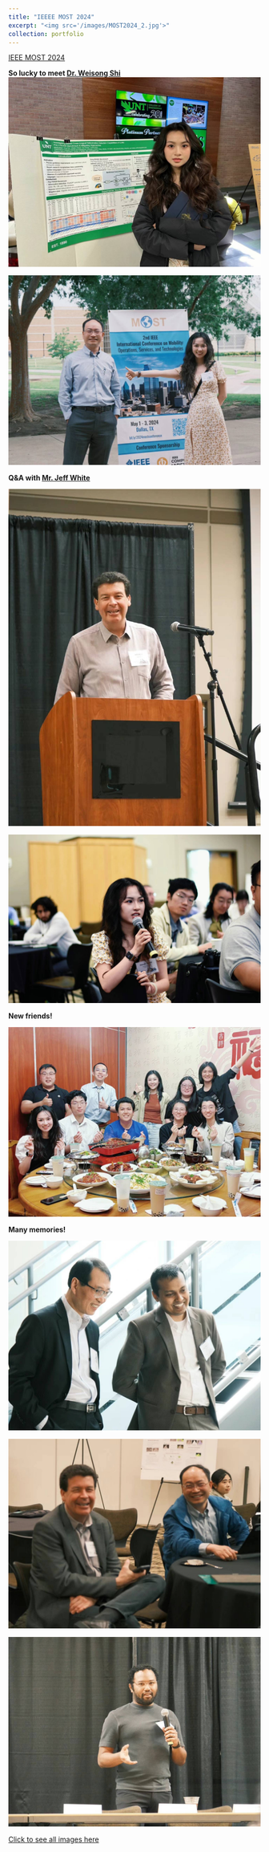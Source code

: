 ```yaml
---
title: "IEEEE MOST 2024"
excerpt: "<img src='/images/MOST2024_2.jpg'>"
collection: portfolio
---
```


[IEEE MOST 2024](https://ieeemobility.org/MOST2024/index.php)

**So lucky to meet [Dr. Weisong Shi](https://weisongshi.org/)**
![poster presentation](https://github.com/HanzhiZhang-Ulrica/HanzhiZhang-Ulrica.github.io/blob/master/images/poster_cse.png)

![most image 6](https://github.com/HanzhiZhang-Ulrica/HanzhiZhang-Ulrica.github.io/blob/master/images/MOST2024_6.jpg)

**Q&A with [Mr. Jeff White](https://www.wjeffwhite.com/)** 

![most image 5](https://github.com/HanzhiZhang-Ulrica/HanzhiZhang-Ulrica.github.io/blob/master/images/MOST2024_5.jpg)

![most image 7](https://github.com/HanzhiZhang-Ulrica/HanzhiZhang-Ulrica.github.io/blob/master/images/MOST2024_7.jpg)

**New friends!**

![most image 8](https://github.com/HanzhiZhang-Ulrica/HanzhiZhang-Ulrica.github.io/blob/master/images/MOST2024_8.jpg)

**Many memories!**



![most image 1](https://github.com/HanzhiZhang-Ulrica/HanzhiZhang-Ulrica.github.io/blob/master/images/MOST2024_1.jpg)



![most image 3](https://github.com/HanzhiZhang-Ulrica/HanzhiZhang-Ulrica.github.io/blob/master/images/MOST2024_3.jpg)



![most image 4](https://github.com/HanzhiZhang-Ulrica/HanzhiZhang-Ulrica.github.io/blob/master/images/MOST2024_4.jpg)

[Click to see all images here](https://ieeemobility.org/MOST2024/photos.php)
